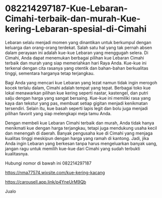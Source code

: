 # 082214297187-Kue-Lebaran-Cimahi-terbaik-dan-murah-Kue-kering-Lebaran-spesial-di-Cimahi

Lebaran selalu menjadi momen yang dinantikan untuk berkumpul dengan keluarga dan orang-orang terdekat. Salah satu hal yang tak pernah absen dalam perayaan ini adalah kue-kue Lebaran yang menggugah selera. Di Cimahi, Anda dapat menemukan berbagai pilihan kue Lebaran Cimahi terbaik dan murah yang siap memeriahkan hari Raya Anda. Kue-kue ini terkenal dengan cita rasanya yang otentik dan bahan-bahan berkualitas tinggi, sementara harganya tetap terjangkau.

Bagi Anda yang mencari kue Lebaran yang lezat namun tidak ingin merogoh kocek terlalu dalam, Cimahi adalah tempat yang tepat. Berbagai toko kue lokal menawarkan pilihan kue kering seperti nastar, kastengel, dan putri salju dengan harga yang sangat bersaing. Kue-kue ini memiliki rasa yang kaya dan tekstur yang pas, membuat setiap gigitan menjadi kenikmatan tersendiri. Selain itu, kue basah seperti lapis legit dan bolu juga menjadi pilihan favorit yang siap melengkapi meja tamu Anda.

Dengan membeli kue Lebaran Cimahi terbaik dan murah, Anda tidak hanya menikmati kue dengan harga terjangkau, tetapi juga mendukung usaha kecil dan menengah di daerah. Banyak pengusaha kue di Cimahi yang menjaga kualitas tinggi meskipun dengan harga yang ramah di kantong. Jadi, jika Anda ingin Lebaran yang berkesan tanpa harus mengeluarkan banyak uang, jangan ragu untuk memilih kue-kue dari Cimahi yang sudah terbukti kualitasnya.

Hubungi nomor di bawah ini
082214297187

https://nma77574.wixsite.com/kue-kering-kacang

https://carousell.app.link/p4YneUrM9Qb

Jualo
